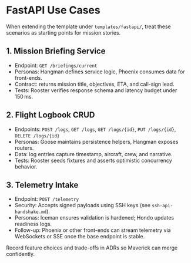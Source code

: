 # FastAPI Use Cases

When extending the template under `templates/fastapi/`, treat these scenarios as
starting points for mission stories.

## 1. Mission Briefing Service
- Endpoint: `GET /briefings/current`
- Personas: Hangman defines service logic, Phoenix consumes data for front-ends.
- Contract: returns mission title, objectives, ETA, and call-sign lead.
- Tests: Rooster verifies response schema and latency budget under 150 ms.

## 2. Flight Logbook CRUD
- Endpoints: `POST /logs`, `GET /logs`, `GET /logs/{id}`, `PUT /logs/{id}`,
  `DELETE /logs/{id}`
- Personas: Goose maintains persistence helpers, Hangman exposes routers.
- Data: log entries capture timestamp, aircraft, crew, and narrative.
- Tests: Rooster seeds fixtures and asserts optimistic concurrency behavior.

## 3. Telemetry Intake
- Endpoint: `POST /telemetry`
- Security: Accepts signed payloads using SSH keys (see `ssh-api-handshake.md`).
- Personas: Iceman ensures validation is hardened; Hondo updates readiness logs.
- Follow-up: Phoenix or other front-ends can stream telemetry via WebSockets or
  SSE once the base endpoint is stable.

Record feature choices and trade-offs in ADRs so Maverick can merge confidently.

